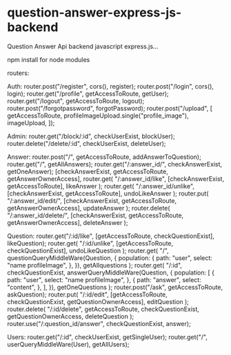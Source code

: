# question-answer-express-js-backend
Question Answer Api backend javascript express.js... 

npm install   for node modules

routers:

Auth: 
router.post("/register", cors(), register);
router.post("/login", cors(), login);
router.get("/profile", getAccessToRoute, getUser);
router.get("/logout", getAccessToRoute, logout);
router.post("/forgotpassword", forgotPassword);
router.post("/upload", [
  getAccessToRoute,
  profileImageUpload.single("profile_image"),
  imageUpload,
]);


Admin: 
router.get("/block/:id", checkUserExist, blockUser);
router.delete("/delete/:id", checkUserExist, deleteUser);

Answer: 
router.post("/", getAccessToRoute, addAnswerToQuestion);
router.get("/", getAllAnswers);
router.get("/:answer_id/", checkAnswerExist, getOneAnswer);
[checkAnswerExist, getAccessToRoute, getAnswerOwnerAccess],
  router.get(
    "/:answer_id/like",
    [checkAnswerExist, getAccessToRoute],
    likeAnswer
  );
router.get(
  "/:answer_id/unlike",
  [checkAnswerExist, getAccessToRoute],
  undoLikeAnswer
);
router.put(
  "/:answer_id/edit/",
  [checkAnswerExist, getAccessToRoute, getAnswerOwnerAccess],
  updateAnswer
);
router.delete(
  "/:answer_id/delete/",
  [checkAnswerExist, getAccessToRoute, getAnswerOwnerAccess],
  deleteAnswer
);

Question: 
router.get("/:id/like", [getAccessToRoute, checkQuestionExist], likeQuestion);
router.get(
  "/:id/unlike",
  [getAccessToRoute, checkQuestionExist],
  undoLikeQuestion
);
router.get(
  "/",
  questionQueryMiddleWare(Question, {
    population: {
      path: "user",
      select: "name profileImage",
    },
  }),
  getAllquestions
);
router.get(
  "/:id",
  checkQuestionExist,
  answerQueryMiddleWare(Question, {
    population: [
      {
        path: "user",
        select: "name profileImage",
      },
      {
        path: "answer",
        select: "content",
      },
    ],
  }),
  getOneQuestions
);
router.post("/ask", getAccessToRoute, askQuestion);
router.put(
  "/:id/edit",
  [getAccessToRoute, checkQuestionExist, getQuestionOwnerAccess],
  editQuestion
);
router.delete(
  "/:id/delete",
  getAccessToRoute,
  checkQuestionExist,
  getQuestionOwnerAccess,
  deleteQuestion
);
router.use("/:question_id/answer", checkQuestionExist, answer);

Users:
router.get("/:id", checkUserExist, getSingleUser);
router.get("/", userQueryMiddleWare(User), getAllUsers);

